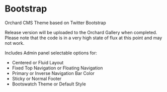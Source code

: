 Bootstrap
=========

Orchard CMS Theme based on Twitter Bootstrap

Release version will be uploaded to the Orchard Gallery when completed. Please note that the code is in a very high state of flux at this point and may not work.

Includes Admin panel selectable options for:
* Centered or Fluid Layout
* Fixed Top Navigation or Floating Navigation
* Primary or Inverse Navigation Bar Color
* Sticky or Normal Footer
* Bootswatch Theme or Default Style
